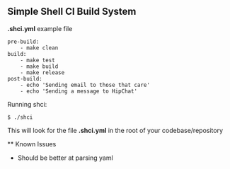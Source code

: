 Simple Shell CI Build System
----------------------------



**.shci.yml** example file

	pre-build:
    	- make clean
	build:
    	- make test
    	- make build
	    - make release
	post-build:
	    - echo 'Sending email to those that care'
	    - echo 'Sending a message to HipChat'

Running shci:

	$ ./shci

This will look for the file **.shci.yml** in the root of your codebase/repository

** Known Issues

- Should be better at parsing yaml

